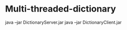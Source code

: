# Multi-threaded-dictionary
java –jar DictionaryServer.jar <port> <dictionary-file>
java –jar DictionaryClient.jar <server-address> <server-port>
